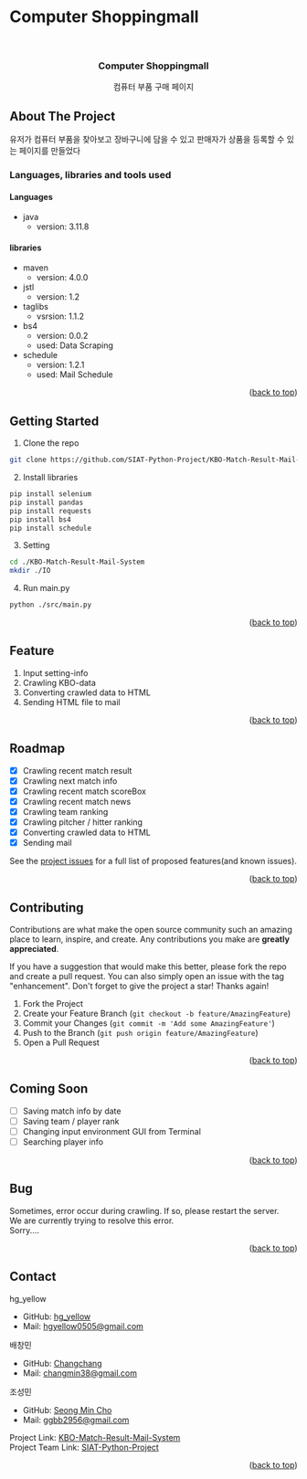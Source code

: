 # Computer Shoppingmall

<!-- PROJECT LOGO -->
<br />
<div align="center">

<h3 align="center">Computer Shoppingmall</h3>

  <p align="center">
    컴퓨터 부품 구매 페이지
    <br />    
</div>





<!-- ABOUT THE PROJECT -->
## About The Project
유저가 컴퓨터 부품을 찾아보고 장바구니에 담을 수 있고 판매자가 상품을 등록할 수 있는 페이지를 만들었다<br/>



### Languages, libraries and tools used
#### Languages
* java
  - version: 3.11.8
  
#### libraries
* maven
  - version: 4.0.0
* jstl
  - version: 1.2 
* taglibs
  - vsrsion: 1.1.2
* bs4
  - version: 0.0.2
  - used: Data Scraping
* schedule
  - version: 1.2.1
  - used: Mail Schedule

<p align="right">(<a href="#kbo-match-result-mail-system-yellow_heart">back to top</a>)</p>


<!-- GETTING STARTED -->
## Getting Started
1.  Clone the repo
   ```sh
   git clone https://github.com/SIAT-Python-Project/KBO-Match-Result-Mail-System.git
   ```
2. Install libraries
  ```sh
pip install selenium
pip install pandas
pip install requests
pip install bs4
pip install schedule
  ```
3. Setting
  ```sh
  cd ./KBO-Match-Result-Mail-System
  mkdir ./IO
  ```

4. Run main.py
  ```sh
python ./src/main.py
  ```
<!-- USAGE EXAMPLES -->
<!--Use this space to show useful examples of how a project can be used. Additional screenshots, code examples and demos work well in this space. You may also link to more resources. -->


<p align="right">(<a href="#kbo-match-result-mail-system-yellow_heart">back to top</a>)</p>

<!-- FEATURE EXAMPLES -->
## Feature
  1. Input setting-info
  2. Crawling KBO-data
  3. Converting crawled data to HTML
  4. Sending HTML file to mail


<p align="right">(<a href="#kbo-match-result-mail-system-yellow_heart">back to top</a>)</p>

<!-- ROADMAP -->
## Roadmap
- [x] Crawling recent match result
- [x] Crawling next match info
- [x] Crawling recent match scoreBox
- [x] Crawling recent match news
- [x] Crawling team ranking
- [x] Crawling pitcher / hitter ranking
- [x] Converting crawled data to HTML
- [x] Sending mail

See the [project issues](https://github.com/SIAT-Python-Project/KBO-Match-Result-Mail-System/issues) for a full list of proposed features(and known issues).

<p align="right">(<a href="#kbo-match-result-mail-system-yellow_heart">back to top</a>)</p>


<!-- CONTRIBUTING -->
## Contributing

Contributions are what make the open source community such an amazing place to learn, inspire, and create. Any contributions you make are **greatly appreciated**.

If you have a suggestion that would make this better, please fork the repo and create a pull request. You can also simply open an issue with the tag "enhancement".
Don't forget to give the project a star! Thanks again!

1. Fork the Project
2. Create your Feature Branch (`git checkout -b feature/AmazingFeature`)
3. Commit your Changes (`git commit -m 'Add some AmazingFeature'`)
4. Push to the Branch (`git push origin feature/AmazingFeature`)
5. Open a Pull Request

<p align="right">(<a href="#kbo-match-result-mail-system-yellow_heart">back to top</a>)</p>

<!-- COMING SOON -->

## Coming Soon
- [ ] Saving match info by date
- [ ] Saving team / player rank
- [ ] Changing input environment GUI from Terminal
- [ ] Searching player info

<p align="right">(<a href="#kbo-match-result-mail-system-yellow_heart">back to top</a>)</p>

## Bug
Sometimes, error occur during crawling. If so, please restart the server. <br/>
We are currently trying to resolve this error.<br/>
Sorry....

<p align="right">(<a href="#kbo-match-result-mail-system-yellow_heart">back to top</a>)</p>

<!-- CONTACT -->
## Contact
hg_yellow
- GitHub: [hg_yellow](https://github.com/jang010505)
- Mail: hgyellow0505@gmail.com

배창민
- GitHub: [Changchang](https://github.com/bbmini96)
- Mail: changmin38@gmail.com

조성민
- GitHub: [Seong Min Cho](https://github.com/EnjoyTime18)
- Mail: ggbb2956@gmail.com


Project Link: [KBO-Match-Result-Mail-System](https://github.com/SIAT-Python-Project/KBO-Match-Result-Mail-System)<br/>
Project Team Link: [SIAT-Python-Project](https://github.com/SIAT-Python-Project)
<p align="right">(<a href="#kbo-match-result-mail-system-yellow_heart">back to top</a>)</p>
